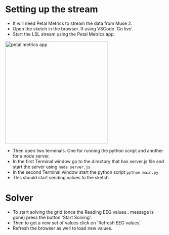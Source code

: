 # Setting up the stream

- It will need Petal Metrics to stream the data from Muse 2.
- Open the sketch in the browser. If using VSCode 'Go live'.
- Start the LSL stream using the Petal Metrics app.
<img width="323" alt="petal metrics app" src="https://github.com/user-attachments/assets/fe6e1572-8584-480b-8e34-245f16acb019" />

- Then open two terminals. One for running the python script and another for a node server.
- In the first Terminal window go to the directory that has server.js file and start the server using `node server.js`
- In the second Terminal window start the python script `python main.py`
- This should start sending values to the sketch

# Solver

- To start solving the grid (once the Reading EEG values.. message is gone) press the button 'Start Solving'.
- Then to get a new set of values click on 'Refresh EEG values'. 
- Refresh the browser as well to load new values.
